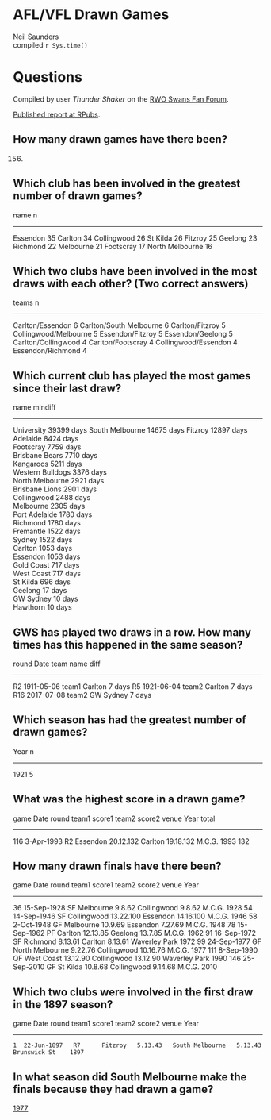 # AFL/VFL Drawn Games
Neil Saunders  
compiled `r Sys.time()`  



# Questions
Compiled by user *Thunder Shaker* on the [RWO Swans Fan Forum](http://www.redandwhiteonline.com/forum/showthread.php/43085-Lies-damned-lies-and-statistics?p=732150&viewfull=1#post732150).

[Published report at RPubs](http://rpubs.com/neilfws/292080).

## How many drawn games have there been?
156.

## Which club has been involved in the greatest number of drawn games?

name                n
----------------  ---
Essendon           35
Carlton            34
Collingwood        26
St Kilda           26
Fitzroy            25
Geelong            23
Richmond           22
Melbourne          21
Footscray          17
North Melbourne    16

## Which two clubs have been involved in the most draws with each other? (Two correct answers)

teams                       n
------------------------  ---
Carlton/Essendon            6
Carlton/South Melbourne     6
Carlton/Fitzroy             5
Collingwood/Melbourne       5
Essendon/Fitzroy            5
Essendon/Geelong            5
Carlton/Collingwood         4
Carlton/Footscray           4
Collingwood/Essendon        4
Essendon/Richmond           4

## Which current club has played the most games since their last draw?

name               mindiff    
-----------------  -----------
University         39399 days 
South Melbourne    14675 days 
Fitzroy            12897 days 
Adelaide           8424 days  
Footscray          7759 days  
Brisbane Bears     7710 days  
Kangaroos          5211 days  
Western Bulldogs   3376 days  
North Melbourne    2921 days  
Brisbane Lions     2901 days  
Collingwood        2488 days  
Melbourne          2305 days  
Port Adelaide      1780 days  
Richmond           1780 days  
Fremantle          1522 days  
Sydney             1522 days  
Carlton            1053 days  
Essendon           1053 days  
Gold Coast         717 days   
West Coast         717 days   
St Kilda           696 days   
Geelong            17 days    
GW Sydney          10 days    
Hawthorn           10 days    

## GWS has played two draws in a row. How many times has this happened in the same season?

round   Date         team    name        diff   
------  -----------  ------  ----------  -------
R2      1911-05-06   team1   Carlton     7 days 
R5      1921-06-04   team2   Carlton     7 days 
R16     2017-07-08   team2   GW Sydney   7 days 

## Which season has had the greatest number of drawn games?

 Year    n
-----  ---
 1921    5

## What was the highest score in a drawn game?

 game  Date         round   team1      score1      team2     score2      venue     Year   total
-----  -----------  ------  ---------  ----------  --------  ----------  -------  -----  ------
  116  3-Apr-1993   R2      Essendon   20.12.132   Carlton   19.18.132   M.C.G.    1993     132

## How many drawn finals have there been?

 game  Date          round   team1             score1      team2         score2      venue            Year
-----  ------------  ------  ----------------  ----------  ------------  ----------  --------------  -----
   36  15-Sep-1928   SF      Melbourne         9.8.62      Collingwood   9.8.62      M.C.G.           1928
   54  14-Sep-1946   SF      Collingwood       13.22.100   Essendon      14.16.100   M.C.G.           1946
   58  2-Oct-1948    GF      Melbourne         10.9.69     Essendon      7.27.69     M.C.G.           1948
   78  15-Sep-1962   PF      Carlton           12.13.85    Geelong       13.7.85     M.C.G.           1962
   91  16-Sep-1972   SF      Richmond          8.13.61     Carlton       8.13.61     Waverley Park    1972
   99  24-Sep-1977   GF      North Melbourne   9.22.76     Collingwood   10.16.76    M.C.G.           1977
  111  8-Sep-1990    QF      West Coast        13.12.90    Collingwood   13.12.90    Waverley Park    1990
  146  25-Sep-2010   GF      St Kilda          10.8.68     Collingwood   9.14.68     M.C.G.           2010

## Which two clubs were involved in the first draw in the 1897 season?

 game  Date          round   team1     score1    team2             score2    venue           Year
-----  ------------  ------  --------  --------  ----------------  --------  -------------  -----
    1  22-Jun-1897   R7      Fitzroy   5.13.43   South Melbourne   5.13.43   Brunswick St    1897

## In what season did South Melbourne make the finals because they had drawn a game?
 [1977](http://australianfootball.com/articles/view/Drawing%2Bthe%2Bbest%2Bconclusion/177)

